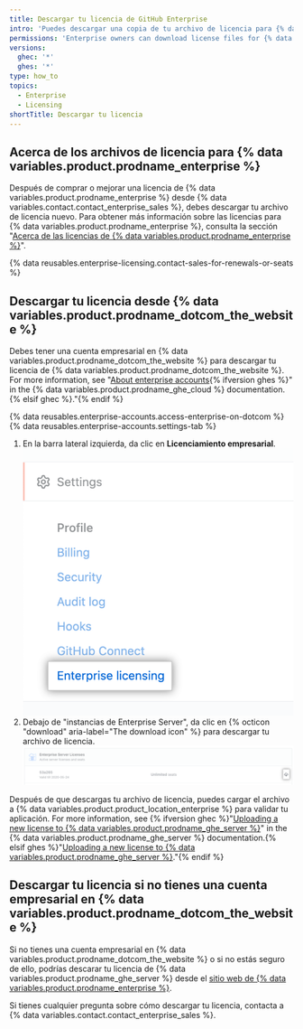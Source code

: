 ```yaml
---
title: Descargar tu licencia de GitHub Enterprise
intro: 'Puedes descargar una copia de tu archivo de licencia para {% data variables.product.prodname_ghe_server %}.'
permissions: 'Enterprise owners can download license files for {% data variables.product.prodname_ghe_server %}.'
versions:
  ghec: '*'
  ghes: '*'
type: how_to
topics:
  - Enterprise
  - Licensing
shortTitle: Descargar tu licencia
---
```


## Acerca de los archivos de licencia para {% data variables.product.prodname_enterprise %}

Después de comprar o mejorar una licencia de {% data variables.product.prodname_enterprise %} desde {% data variables.contact.contact_enterprise_sales %}, debes descargar tu archivo de licencia nuevo. Para obtener más información sobre las licencias para {% data variables.product.prodname_enterprise %}, consulta la sección "[Acerca de las licencias de {% data variables.product.prodname_enterprise %}](/billing/managing-your-license-for-github-enterprise/about-licenses-for-github-enterprise)".

{% data reusables.enterprise-licensing.contact-sales-for-renewals-or-seats %}

## Descargar tu licencia desde {% data variables.product.prodname_dotcom_the_website %}

Debes tener una cuenta empresarial en {% data variables.product.prodname_dotcom_the_website %} para descargar tu licencia de {% data variables.product.prodname_dotcom_the_website %}. For more information, see "[About enterprise accounts](/enterprise-cloud@latest/admin/overview/about-enterprise-accounts){% ifversion ghes %}" in the {% data variables.product.prodname_ghe_cloud %} documentation.{% elsif ghec %}."{% endif %}

{% data reusables.enterprise-accounts.access-enterprise-on-dotcom %}
{% data reusables.enterprise-accounts.settings-tab %}
1. En la barra lateral izquierda, da clic en **Licenciamiento empresarial**. ![Pestaña de "Licencias empresariales" en la barra lateral de configuración para la cuenta empresarial](/assets/images/help/enterprises/enterprise-licensing-tab.png)
1. Debajo de "instancias de Enterprise Server", da clic en {% octicon "download" aria-label="The download icon" %} para descargar tu archivo de licencia. ![Descargar la licencia de GitHub Enterprise Server](/assets/images/help/business-accounts/download-ghes-license.png)

Después de que descargas tu archivo de licencia, puedes cargar el archivo a {% data variables.product.product_location_enterprise %} para validar tu aplicación. For more information, see {% ifversion ghec %}"[Uploading a new license to {% data variables.product.prodname_ghe_server %}](/enterprise-server/billing/managing-your-license-for-github-enterprise/uploading-a-new-license-to-github-enterprise-server)" in the {% data variables.product.prodname_ghe_server %} documentation.{% elsif ghes %}"[Uploading a new license to {% data variables.product.prodname_ghe_server %}](/enterprise-server/billing/managing-your-license-for-github-enterprise/uploading-a-new-license-to-github-enterprise-server)."{% endif %}

## Descargar tu licencia si no tienes una cuenta empresarial en {% data variables.product.prodname_dotcom_the_website %}

Si no tienes una cuenta empresarial en {% data variables.product.prodname_dotcom_the_website %} o si no estás seguro de ello, podrías descarar tu licencia de {% data variables.product.prodname_ghe_server %} desde el [sitio web de {% data variables.product.prodname_enterprise %}](https://enterprise.github.com/download).

Si tienes cualquier pregunta sobre cómo descargar tu licencia, contacta a {% data variables.contact.contact_enterprise_sales %}.
